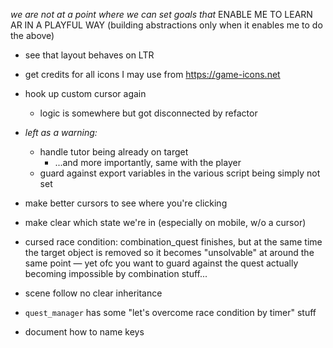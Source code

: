 *we are not at a point where we can set goals that*
ENABLE ME TO LEARN AR IN A PLAYFUL WAY
(building abstractions only when it enables me to do the above)

- see that layout behaves on LTR
- get credits for all icons I may use from https://game-icons.net
- hook up custom cursor again
	- logic is somewhere but got disconnected by refactor

- *left as a warning:*
  - handle tutor being already on target
	- ...and more importantly, same with the player
  - guard against export variables in the various script being simply not set
  


- make better cursors to see where you're clicking
- make clear which state we're in (especially on mobile, w/o a cursor)

- cursed race condition: combination_quest finishes, but at the same time the target object is removed so it becomes "unsolvable" at around the same point — yet ofc you want to guard against the quest actually becoming impossible by combination stuff...
- scene follow no clear inheritance

- `quest_manager` has some "let's overcome race condition by timer" stuff

- document how to name keys
